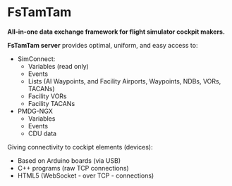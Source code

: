 # FsTamTam

**All-in-one data exchange framework for flight simulator cockpit makers.**

**FsTamTam server** provides optimal, uniform, and easy access to:

- SimConnect:
     * Variables (read only)
     * Events
     * Lists (AI Waypoints, and Facility Airports, Waypoints, NDBs, VORs, TACANs)
     * Facility VORs
     * Facility TACANs
- PMDG-NGX
     * Variables
     * Events
     * CDU data
     
Giving connectivity to cockipt elements (devices):

* Based on Arduino boards (via USB)
* C++ programs (raw TCP connections)
* HTML5 (WebSocket - over TCP - connections) 
     
